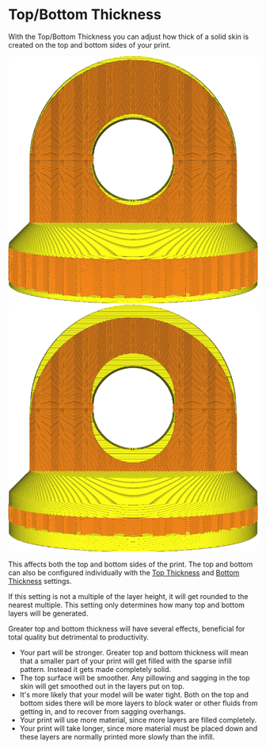 Top/Bottom Thickness
====
With the Top/Bottom Thickness you can adjust how thick of a solid skin is created on the top and bottom sides of your print.

<!--screenshot {
"image_path": "top_bottom_thickness_0.8.png",
"models": [{"script": "stamp.scad"}],
"camera_position": [0, 203, 30],
"settings": {
    "wall_line_count": 0,
    "top_bottom_thickness": 0.8
},
"colours": 64
}-->
<!--screenshot {
"image_path": "top_bottom_thickness_3.png",
"models": [{"script": "stamp.scad"}],
"camera_position": [0, 203, 30],
"settings": {
    "wall_line_count": 0,
    "top_bottom_thickness": 3
},
"colours": 64
}-->
![Ordinary top/bottom thickness](../../../articles/images/top_bottom_thickness_0.8.png)
![Much thicker top and bottom sides](../../../articles/images/top_bottom_thickness_3.png)

This affects both the top and bottom sides of the print. The top and bottom can also be configured individually with the [Top Thickness](top_thickness.md) and [Bottom Thickness](bottom_thickness.md) settings.

If this setting is not a multiple of the layer height, it will get rounded to the nearest multiple. This setting only determines how many top and bottom layers will be generated.

Greater top and bottom thickness will have several effects, beneficial for total quality but detrimental to productivity.
* Your part will be stronger. Greater top and bottom thickness will mean that a smaller part of your print will get filled with the sparse infill pattern. Instead it gets made completely solid.
* The top surface will be smoother. Any pillowing and sagging in the top skin will get smoothed out in the layers put on top.
* It's more likely that your model will be water tight. Both on the top and bottom sides there will be more layers to block water or other fluids from getting in, and to recover from sagging overhangs.
* Your print will use more material, since more layers are filled completely.
* Your print will take longer, since more material must be placed down and these layers are normally printed more slowly than the infill.
